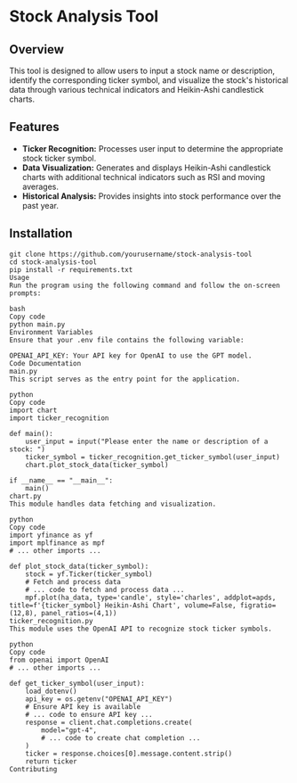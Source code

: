# Stock Analysis Tool

## Overview

This tool is designed to allow users to input a stock name or description, identify the corresponding ticker symbol, and visualize the stock's historical data through various technical indicators and Heikin-Ashi candlestick charts.

## Features

- **Ticker Recognition:** Processes user input to determine the appropriate stock ticker symbol.
- **Data Visualization:** Generates and displays Heikin-Ashi candlestick charts with additional technical indicators such as RSI and moving averages.
- **Historical Analysis:** Provides insights into stock performance over the past year.

## Installation

```ash
git clone https://github.com/yourusername/stock-analysis-tool
cd stock-analysis-tool
pip install -r requirements.txt
Usage
Run the program using the following command and follow the on-screen prompts:

bash
Copy code
python main.py
Environment Variables
Ensure that your .env file contains the following variable:

OPENAI_API_KEY: Your API key for OpenAI to use the GPT model.
Code Documentation
main.py
This script serves as the entry point for the application.

python
Copy code
import chart
import ticker_recognition

def main():
    user_input = input("Please enter the name or description of a stock: ")
    ticker_symbol = ticker_recognition.get_ticker_symbol(user_input)
    chart.plot_stock_data(ticker_symbol)

if __name__ == "__main__":
    main()
chart.py
This module handles data fetching and visualization.

python
Copy code
import yfinance as yf
import mplfinance as mpf
# ... other imports ...

def plot_stock_data(ticker_symbol):
    stock = yf.Ticker(ticker_symbol)
    # Fetch and process data
    # ... code to fetch and process data ...
    mpf.plot(ha_data, type='candle', style='charles', addplot=apds, title=f'{ticker_symbol} Heikin-Ashi Chart', volume=False, figratio=(12,8), panel_ratios=(4,1))
ticker_recognition.py
This module uses the OpenAI API to recognize stock ticker symbols.

python
Copy code
from openai import OpenAI
# ... other imports ...

def get_ticker_symbol(user_input):
    load_dotenv()
    api_key = os.getenv("OPENAI_API_KEY")
    # Ensure API key is available
    # ... code to ensure API key ...
    response = client.chat.completions.create(
        model="gpt-4",
        # ... code to create chat completion ...
    )
    ticker = response.choices[0].message.content.strip()
    return ticker
Contributing
